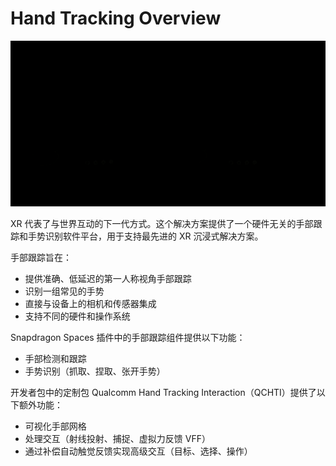 # Hand Tracking Overview

![1](./pic-HandTrackingOverview/1.gif)

XR 代表了与世界互动的下一代方式。这个解决方案提供了一个硬件无关的手部跟踪和手势识别软件平台，用于支持最先进的 XR 沉浸式解决方案。

手部跟踪旨在：

- 提供准确、低延迟的第一人称视角手部跟踪
- 识别一组常见的手势
- 直接与设备上的相机和传感器集成
- 支持不同的硬件和操作系统

Snapdragon Spaces 插件中的手部跟踪组件提供以下功能：

- 手部检测和跟踪
- 手势识别（抓取、捏取、张开手势）

开发者包中的定制包 Qualcomm Hand Tracking Interaction（QCHTI）提供了以下额外功能：

- 可视化手部网格
- 处理交互（射线投射、捕捉、虚拟力反馈 VFF）
- 通过补偿自动触觉反馈实现高级交互（目标、选择、操作）
